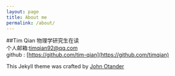 ```yaml
---
layout: page
title: About me
permalink: /about/
---
```


##Tim Qian
物理学研究生在读   
个人邮箱:timqian92@qq.com       
github : [https://github.com/tim-qian](https://github.com/timqian) 



This Jekyll theme was crafted by [John Otander](http://johnotander.com)
